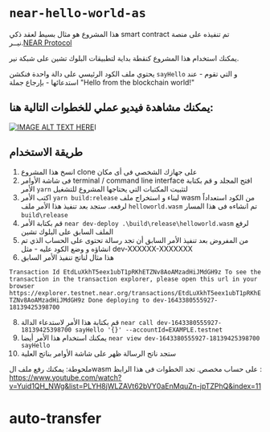 # `near-hello-world-as` 
هذا المشروع هو مثال بسيط لعقد ذكي smart contract  تم تنفيذه على منصة نيــر.[NEAR Protocol](https://near.org) 

يمكنك استخدام هذا المشروع كنقطة بداية لتطبيقات البلوك تشين على شبكة نير. 

يحتوي ملف الكود الرئيسي على دالة واحدة فنكشن `sayHello` و التي تقوم - عند استدعائها - بإرجاع جملة "Hello from the blockchain world!" 

## يمكنك مشاهدة فيديو عملي للخطوات التالية هنا:

[![IMAGE ALT TEXT HERE](https://img.youtube.com/vi/LubFN4kasN4/0.jpg)](https://www.youtube.com/watch?v=LubFN4kasN4)ا


## طريقة الاستخدام

1. انسخ هذا المشروع clone على جهازك الشخصي فى أى مكان
2. فى شاشة الأوامر terminal /  command line interface  افتح المجلد و قم بكتابة الأمر   `yarn`  لتثبيت المكتبات التي يحتاجها المشروع للتشغيل
3. اكتب الأمر `yarn build:release` لبناء و استخراج ملف wasm من الكود استعداداً لرفعه. ستجد بعد تنفيذ هذا الأمر ملف `helloworld.wasm` تم انشاءه فى هذا المسار `build\release` 
4. قم بكتابة الأمر `near dev-deploy .\build\release\helloworld.wasm` لرفع الملف السابق على البلوك تشين 
5. من المفروض بعد تنفيذ الأمر السابق أن تجد رسالة تحتوى على الحساب الذي تم انشاؤه و وضع الكود عليه - مثل dev-XXXXXX-XXXXXXX 
6. هذا مثال لناتج تنفيذ الأمر السابق

`Transaction Id EtdLuXkhT5eex1ubT1pRKhETZNv8AoAMzadHiJMdGH9z
To see the transaction in the transaction explorer, please open this url in your browser
https://explorer.testnet.near.org/transactions/EtdLuXkhT5eex1ubT1pRKhETZNv8AoAMzadHiJMdGH9z
Done deploying to dev-1643380555927-18139425398700
` 

8. قم بكتابة هذا الأمر لاستدعاء الدالة `near call dev-1643380555927-18139425398700 sayHello '{}' --accountId=EXAMPLE.testnet`  
9. يمكنك استخدام هذا الأمر أيضا `near view dev-1643380555927-18139425398700 sayHello`  
10. ستجد ناتج الرسالة ظهر على شاشة الأوامر بناتج العلية 

ملحوطة: يمكنك رفع ملف الwasm على حساب مخصص. تجد الخطوات فى هذا الرابظ  : https://www.youtube.com/watch?v=Yuid1QH_NWg&list=PLYH8jWLZAVt62bVY0aEnMquZn-jpTZPhQ&index=11



# auto-transfer

